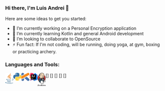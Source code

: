 ### Hi there, I'm Luis Andrei 👋

<!--
**lzinzun/lzinzun** is a ✨ _special_ ✨ repository because its `README.md` (this file) appears on your GitHub profile.
-->
Here are some ideas to get you started:

- 🔭 I’m currently working on a Personal Encryption application
- 🌱 I’m currently learning Kotlin and general Android development
- 👯 I’m looking to collaborate to OpenSource
- ⚡ Fun fact: If I'm not coding, will be running, doing yoga, at gym, boxing or practicing archery.

### Languages and Tools:
[<img align="left" alt="Terminal" width="26px" src="https://github.com/lzinzun/lzinzun/blob/master/pngs/58480979cef1014c0b5e4901.png" />]
[<img align="left" alt="Terminal" width="26px" src="https://github.com/lzinzun/lzinzun/blob/master/pngs/5848152fcef1014c0b5e4967.png" />]
[<img align="left" alt="Terminal" width="26px" src="https://github.com/lzinzun/lzinzun/blob/master/pngs/58480a4ccef1014c0b5e4918.png" />]
[<img align="left" alt="Terminal" width="26px" src="https://github.com/lzinzun/lzinzun/blob/master/pngs/58480910cef1014c0b5e48f7.png" />]
[<img align="left" alt="Terminal" width="26px" src="https://github.com/lzinzun/lzinzun/blob/master/pngs/58480984cef1014c0b5e4902.png" />]

